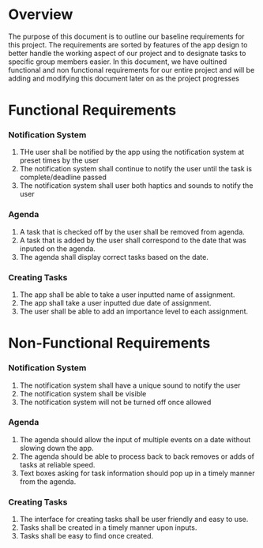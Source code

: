 # Overview
The purpose of this document is to outline our baseline requirements for this project. The requirements are sorted by features of the app design to better handle the working aspect of our project and to designate tasks to specific group members easier. In this document, we have oultined functional and non functional requirements for our entire project and will  be adding and modifying this document later on as the project progresses

# Functional Requirements
### Notification System
  1. THe user shall be notified by the app using the notification system at preset times by the user
  1. The notification system shall continue to notify the user until the task is complete/deadline passed
  1. The notification system shall user both haptics and sounds to notify the user
### Agenda
  1. A task that is checked off by the user shall be removed from agenda.
  1. A task that is added by the user shall correspond to the date that was inputed on the agenda.
  1. The agenda shall display correct tasks based on the date.
### Creating Tasks
  1. The app shall be able to take a user inputted name of assignment.
  1. The app shall take a user inputted due date of assignment.
  1. The user shall be able to add an importance level to each assignment.
 
# Non-Functional Requirements
### Notification System
  1. The notification system shall have a unique sound to notify the user
  1. The notification system shall be visible 
  1. The notification system will not be turned off once allowed
### Agenda
  1. The agenda should allow the input of multiple events on a date without slowing down the app.
  1. The agenda should be able to process back to back removes or adds of tasks at reliable speed.
  1. Text boxes asking for task information should pop up in a timely manner from the agenda. 
### Creating Tasks
  1. The interface for creating tasks shall be user friendly and easy to use.
  1. Tasks shall be created in a timely manner upon inputs. 
  1. Tasks shall be easy to find once created.

